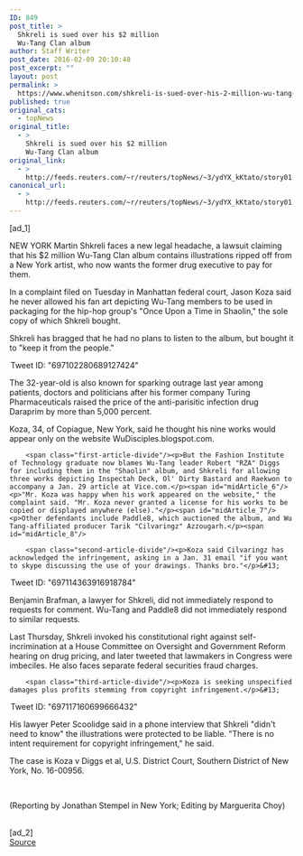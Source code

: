 ```yaml
---
ID: 849
post_title: >
  Shkreli is sued over his $2 million
  Wu-Tang Clan album
author: Staff Writer
post_date: 2016-02-09 20:10:48
post_excerpt: ""
layout: post
permalink: >
  https://www.whenitson.com/shkreli-is-sued-over-his-2-million-wu-tang-clan-album/
published: true
original_cats:
  - topNews
original_title:
  - >
    Shkreli is sued over his $2 million
    Wu-Tang Clan album
original_link:
  - >
    http://feeds.reuters.com/~r/reuters/topNews/~3/ydYX_kKtato/story01.htm
canonical_url:
  - >
    http://feeds.reuters.com/~r/reuters/topNews/~3/ydYX_kKtato/story01.htm
---
```

 [ad_1]
<br><div id="articleText">
<span id="midArticle_start"/>

<span id="midArticle_0"/><span class="focusParagraph" readability="6"><p><span class="articleLocation">NEW YORK</span> Martin Shkreli faces a new legal headache, a lawsuit claiming that his $2 million Wu-Tang Clan album contains illustrations ripped off from a New York artist, who now wants the former drug executive to pay for them.</p></span><span id="midArticle_1"/><p>In a complaint filed on Tuesday in Manhattan federal court, Jason Koza said he never allowed his fan art depicting Wu-Tang members to be used in packaging for the hip-hop group's "Once Upon a Time in Shaolin," the sole copy of which Shkreli bought.</p><span id="midArticle_2"/><p>Shkreli has bragged that he had no plans to listen to the album, but bought it to "keep it from the people."</p>&#13;
<div id="tw697102280689127424" class="tweet_embed" style="width: 500px; margin: 0px auto;" readability="7">
<p>Tweet ID: "697102280689127424"</p>


</div><span id="midArticle_3"/><p>The 32-year-old is also known for sparking outrage last year among patients, doctors and politicians after his former company Turing Pharmaceuticals raised the price of the anti-parisitic infection drug Daraprim by more than 5,000 percent.</p><span id="midArticle_4"/><p>Koza, 34, of Copiague, New York, said he thought his nine works would appear only on the website WuDisciples.blogspot.com.</p><span id="midArticle_5"/>
        
        <span class="first-article-divide"/><p>But the Fashion Institute of Technology graduate now blames Wu-Tang leader Robert "RZA" Diggs for including them in the "Shaolin" album, and Shkreli for allowing three works depicting Inspectah Deck, Ol' Dirty Bastard and Raekwon to accompany a Jan. 29 article at Vice.com.</p><span id="midArticle_6"/><p>"Mr. Koza was happy when his work appeared on the website," the complaint said. "Mr. Koza never granted a license for his works to be copied or displayed anywhere (else)."</p><span id="midArticle_7"/><p>Other defendants include Paddle8, which auctioned the album, and Wu Tang-affiliated producer Tarik "Cilvaringz" Azzougarh.</p><span id="midArticle_8"/>
        
        <span class="second-article-divide"/><p>Koza said Cilvaringz has acknowledged the infringement, asking in a Jan. 31 email "if you want to skype discussing the use of your drawings. Thanks bro."</p>&#13;
<div id="tw697114363916918784" class="tweet_embed" style="width: 500px; margin: 0px auto;" readability="7">
<p>Tweet ID: "697114363916918784"</p>


</div><span id="midArticle_9"/><p>Benjamin Brafman, a lawyer for Shkreli, did not immediately respond to requests for comment. Wu-Tang and Paddle8 did not immediately respond to similar requests.</p><span id="midArticle_10"/><p>Last Thursday, Shkreli invoked his constitutional right against self-incrimination at a House Committee on Oversight and Government Reform hearing on drug pricing, and later tweeted that lawmakers in Congress were imbeciles. He also faces separate federal securities fraud charges.</p><span id="midArticle_11"/>
        
        <span class="third-article-divide"/><p>Koza is seeking unspecified damages plus profits stemming from copyright infringement.</p>&#13;
<div id="tw697117160699666432" class="tweet_embed" style="width: 500px; margin: 0px auto;" readability="7">
<p>Tweet ID: "697117160699666432"</p>


</div><span id="midArticle_12"/><p>His lawyer Peter Scoolidge said in a phone interview that Shkreli "didn't need to know" the illustrations were protected to be liable. "There is no intent requirement for copyright infringement," he said.</p><span id="midArticle_13"/><p>The case is Koza v Diggs et al, U.S. District Court, Southern District of New York, No. 16-00956.</p><span id="midArticle_14"/><p> </p><span id="midArticle_15"/><p>(Reporting by Jonathan Stempel in New York; Editing by Marguerita Choy)</p><span id="midArticle_16"/></div>
<br>[ad_2]
<br><a href="http://feeds.reuters.com/~r/reuters/topNews/~3/ydYX_kKtato/story01.htm">Source </a>